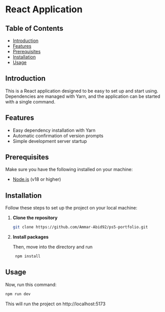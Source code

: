 # React Application

## Table of Contents

- [Introduction](#introduction)
- [Features](#features)
- [Prerequisites](#prerequisites)
- [Installation](#installation)
- [Usage](#usage)

## Introduction

This is a React application designed to be easy to set up and start using. Dependencies are managed with Yarn, and the application can be started with a single command.

## Features

- Easy dependency installation with Yarn
- Automatic confirmation of version prompts
- Simple development server startup

## Prerequisites

Make sure you have the following installed on your machine:

- [Node.js](https://nodejs.org/) (v18 or higher)

## Installation

Follow these steps to set up the project on your local machine:

1. **Clone the repository**

   ```sh
   git clone https://github.com/Ammar-Abid92/ps5-portfolio.git
   ```

2. **Install packages**

   Then, move into the directory and run

   ```sh
    npm install
   ```

## Usage

Now, run this command:

```sh
npm run dev
```

This will run the project on http://localhost:5173
